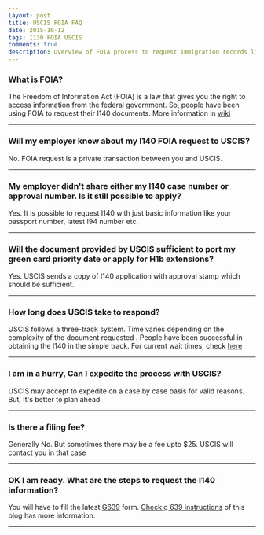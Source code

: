 ```yaml
---
layout: post
title: USCIS FOIA FAQ
date: 2015-10-12
tags: I130 FOIA USCIS
comments: true
description: Overview of FOIA process to request Immigration records like I140 petition.
---
```


### What is FOIA?
 The Freedom of Information Act (FOIA) is a law that gives you the right to access information from the federal government.
 So, people have been using FOIA to request their I140 documents. More information in [wiki](https://en.wikipedia.org/wiki/Freedom_of_Information_Act_(United_States))
 * * *
### Will my employer know about my I140 FOIA request to USCIS?
 No. FOIA request is a private transaction between you and USCIS.
 * * *
### My employer didn't share either my I140 case number or approval number. Is it still possible to apply?
 Yes. It is possible to request I140 with just basic information like your passport number, latest I94 number etc.
 * * *
### Will the document provided by USCIS sufficient to port my green card priority date or apply for H1b extensions?
 Yes. USCIS sends a copy of I140 application with approval stamp which should be sufficient.
 * * *
### How long does USCIS take to respond?
 USCIS follows a three-track system. Time varies depending on the complexity of the document requested .
 People have been successful in obtaining the I140 in the simple track.
 For current wait times, check [here](http://www.uscis.gov/about-us/freedom-information-and-privacy-act-foia/foia-request-status-check-average-processing-times/check-status-request)
 * * *
### I am in a hurry, Can I expedite the process with USCIS?
 USCIS may accept to expedite on a case by case basis for valid reasons. But, It's better to plan ahead.
 * * *
### Is there a filing fee?
 Generally No. But sometimes there may be a fee upto $25. USCIS will contact you in that case
 * * *
### OK I am ready. What are the steps to request the I140 information?
 You will have to fill the latest [G639](http://www.uscis.gov/sites/default/files/files/form/g-639.pdf) form.
 [Check g 639 instructions](/posts/i140-foia-form-g-639-instruction/) of this blog has more information.
 * * *
